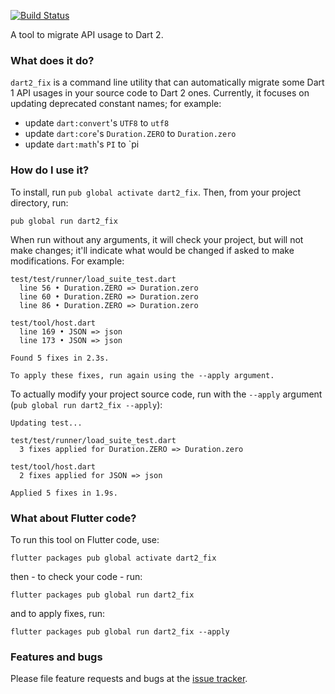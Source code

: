[![Build Status](https://travis-ci.org/dart-lang/dart2_fix.svg?branch=master)](https://travis-ci.org/dart-lang/dart2_fix)

A tool to migrate API usage to Dart 2.

### What does it do?

`dart2_fix` is a command line utility that can automatically migrate some Dart 1 API usages in your
source code to Dart 2 ones. Currently, it focuses on updating deprecated constant names; for example:
- update `dart:convert`'s `UTF8` to `utf8`
- update `dart:core`'s `Duration.ZERO` to `Duration.zero`
- update `dart:math`'s `PI` to `pi

### How do I use it?

To install, run `pub global activate dart2_fix`. Then, from your project directory, run:

`pub global run dart2_fix`

When run without any arguments, it will check your project, but will not make changes; it'll
indicate what would be changed if asked to make modifications. For example:

```
test/test/runner/load_suite_test.dart
  line 56 • Duration.ZERO => Duration.zero
  line 60 • Duration.ZERO => Duration.zero
  line 86 • Duration.ZERO => Duration.zero

test/tool/host.dart
  line 169 • JSON => json
  line 173 • JSON => json

Found 5 fixes in 2.3s.

To apply these fixes, run again using the --apply argument.
```

To actually modify your project source code, run with the `--apply` argument (`pub global run dart2_fix --apply`):

```
Updating test...

test/test/runner/load_suite_test.dart
  3 fixes applied for Duration.ZERO => Duration.zero

test/tool/host.dart
  2 fixes applied for JSON => json

Applied 5 fixes in 1.9s.
```

### What about Flutter code?

To run this tool on Flutter code, use:

```
flutter packages pub global activate dart2_fix
```

then - to check your code - run:

```
flutter packages pub global run dart2_fix
```

and to apply fixes, run:

```
flutter packages pub global run dart2_fix --apply
```

### Features and bugs

Please file feature requests and bugs at the [issue tracker][tracker].

[tracker]: https://github.com/dart-lang/dart2_fix/issues
